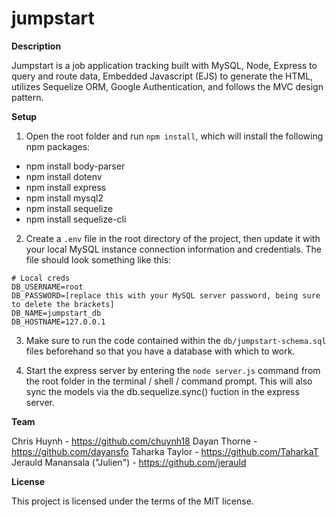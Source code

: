 # jumpstart

**Description**

Jumpstart is a job application tracking built with MySQL, Node, Express to query and route data, Embedded Javascript (EJS) to generate the HTML, utilizes Sequelize ORM, Google Authentication, and follows the MVC design pattern.

**Setup**

1) Open the root folder and run `npm install`, which will install the following npm packages:

* npm install body-parser
* npm install dotenv
* npm install express
* npm install mysql2
* npm install sequelize
* npm install sequelize-cli

2) Create a `.env` file in the root directory of the project, then update it with your local MySQL instance connection information and credentials.  The file should look something like this:

```
# Local creds
DB_USERNAME=root
DB_PASSWORD=[replace this with your MySQL server password, being sure to delete the brackets]
DB_NAME=jumpstart_db
DB_HOSTNAME=127.0.0.1
```

3) Make sure to run the code contained within the `db/jumpstart-schema.sql` files beforehand so that you have a database with which to work.

4) Start the express server by entering the `node server.js` command from the root folder in the terminal / shell / command prompt. This will also sync the models via the db.sequelize.sync() fuction in the express server.

**Team**

Chris Huynh - https://github.com/chuynh18
Dayan Thorne - https://github.com/dayansfo
Taharka Taylor - https://github.com/TaharkaT
Jerauld Manansala ("Julien") - https://github.com/jerauld  

**License**

This project is licensed under the terms of the MIT license.